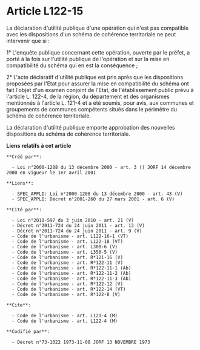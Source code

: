 # Article L122-15

La déclaration d'utilité publique d'une opération qui n'est pas compatible avec les dispositions d'un schéma de cohérence
territoriale ne peut intervenir que si :

1° L'enquête publique concernant cette opération, ouverte par le préfet, a porté à la fois sur l'utilité publique de
l'opération et sur la mise en compatibilité du schéma qui en est la conséquence ;

2° L'acte déclaratif d'utilité publique est pris après que les dispositions proposées par l'Etat pour assurer la mise en
compatibilité du schéma ont fait l'objet d'un examen conjoint de l'Etat, de l'établissement public prévu à l'article L.
122-4, de la région, du département et des organismes mentionnés à l'article L. 121-4 et a été soumis, pour avis, aux
communes et groupements de communes compétents situés dans le périmètre du schéma de cohérence territoriale.

La déclaration d'utilité publique emporte approbation des nouvelles dispositions du schéma de cohérence territoriale.

**Liens relatifs à cet article**

	**Créé par**:

	  - Loi n°2000-1208 du 13 décembre 2000 - art. 3 () JORF 14 décembre 2000 en vigueur le 1er avril 2001

	**Liens**:

	  - SPEC_APPLI: Loi n°2000-1208 du 13 décembre 2000 - art. 43 (V)
	  - SPEC_APPLI: Décret n°2001-260 du 27 mars 2001 - art. 6 (V)

	**Cité par**:

	  - Loi n°2010-597 du 3 juin 2010 - art. 21 (V)
	  - Décret n°2011-724 du 24 juin 2011 - art. 13 (V)
	  - Décret n°2011-724 du 24 juin 2011 - art. 9 (V)
	  - Code de l'urbanisme - art. L122-16-1 (VT)
	  - Code de l'urbanisme - art. L122-18 (VT)
	  - Code de l'urbanisme - art. L300-6 (V)
	  - Code de l'urbanisme - art. L350-5 (V)
	  - Code de l'urbanisme - art. R*121-16 (V)
	  - Code de l'urbanisme - art. R*122-11 (V)
	  - Code de l'urbanisme - art. R*122-11-1 (Ab)
	  - Code de l'urbanisme - art. R*122-11-2 (Ab)
	  - Code de l'urbanisme - art. R*122-11-3 (Ab)
	  - Code de l'urbanisme - art. R*122-12 (V)
	  - Code de l'urbanisme - art. R*122-14 (VT)
	  - Code de l'urbanisme - art. R*122-8 (V)

	**Cite**:

	  - Code de l'urbanisme - art. L121-4 (M)
	  - Code de l'urbanisme - art. L122-4 (M)

	**Codifié par**:

	  - Décret n°73-1022 1973-11-08 JORF 13 NOVEMBRE 1973
